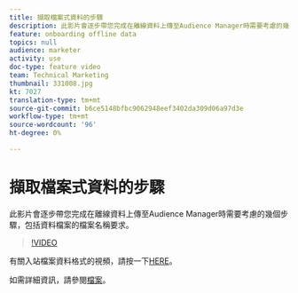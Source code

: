 ```yaml
---
title: 擷取檔案式資料的步驟
description: 此影片會逐步帶您完成在離線資料上傳至Audience Manager時需要考慮的幾個步驟，包括資料檔案的檔案名稱要求。
feature: onboarding offline data
topics: null
audience: marketer
activity: use
doc-type: feature video
team: Technical Marketing
thumbnail: 331008.jpg
kt: 7027
translation-type: tm+mt
source-git-commit: b6ce5148bfbc9062948eef3402da309d06a97d3e
workflow-type: tm+mt
source-wordcount: '96'
ht-degree: 0%

---
```



# 擷取檔案式資料的步驟

此影片會逐步帶您完成在離線資料上傳至Audience Manager時需要考慮的幾個步驟，包括資料檔案的檔案名稱要求。

>[!VIDEO](https://video.tv.adobe.com/v/331008/?quality=12&learn=on)

有關入站檔案資料格式的視頻，請按一下[HERE](formatting-and-ingesting-file-based-data.md)。

如需詳細資訊，請參閱[檔案](https://experienceleague.adobe.com/docs/audience-manager/user-guide/implementation-integration-guides/sending-audience-data/batch-data-transfer-process/inbound-s3-filenames.html)。